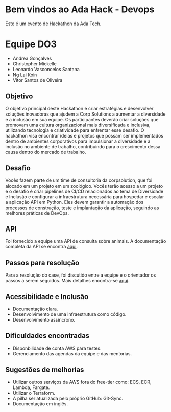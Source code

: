 # Bem vindos ao Ada Hack - Devops

Este é um evento de Hackathon da Ada Tech.

# Equipe DO3
- Andrea Gonçalves
- Christopher Mickelle
- Leonardo Vasconcelos Santana
- Ng Lai Koin
- Vitor Santos de Oliveira

## Objetivo

O objetivo principal deste Hackathon é criar estratégias e desenvolver soluções inovadoras que ajudem a Corp Solutions a aumentar a diversidade e a inclusão em sua equipe. Os participantes deverão criar soluções que promovam uma cultura organizacional mais diversificada e inclusiva, utilizando tecnologia e criatividade para enfrentar esse desafio. O hackathon visa encontrar ideias e projetos que possam ser implementados dentro de ambientes corporativos para impulsionar a diversidade e a inclusão no ambiente de trabalho, contribuindo para o crescimento dessa causa dentro do mercado de trabalho.

## Desafio

Vocês fazem parte de um time de consultoria da corpsolution, que foi alocado em um projeto em um zoológico. Vocês terão acesso a um projeto e o desafio é criar pipelines de CI/CD relacionados ao tema de Diversidade e Inclusão e configurar a infraestrutura necessária para hospedar e escalar a aplicação API em Python. Eles devem garantir a automação dos processos de construção, teste e implantação da aplicação, seguindo as melhores práticas de DevOps.

## API

Foi fornecido a equipe uma API de consulta sobre animais. A documentação completa da API se encontra [aqui](API.md).

## Passos para resolução

Para a resolução do case, foi discutido entre a equipe e o orientador os passos a serem seguidos. Mais detalhes encontra-se [aqui](PASSOS.md).

## Acessibilidade e Inclusão
- Documentação clara.
- Desenvolvimento de uma infraestrutura como código.
- Desenvolvimento assíncrono.

## Dificuldades encontradas
- Disponbilidade de conta AWS para testes.
- Gerenciamento das agendas da equipe e das mentorias.

## Sugestões de melhorias
- Utilizar outros serviços da AWS fora do free-tier como: ECS, ECR, Lambda, Fargate.
- Utilizar o Terraform.
- A pilha ser atualizada pelo próprio GitHub: Git-Sync.
- Documentação em inglês.